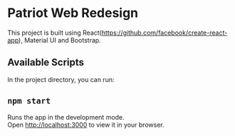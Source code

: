 # Patriot Web Redesign

This project is built using React(https://github.com/facebook/create-react-app), Material UI and Bootstrap.

## Available Scripts

In the project directory, you can run:

## `npm start`

Runs the app in the development mode.\
Open [http://localhost:3000](http://localhost:3000) to view it in your browser.
